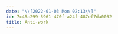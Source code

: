 ```yaml
---
date: "\\[2022-01-03 Mon 02:13\\]"
id: 7c45a299-5961-470f-a24f-487ef7da0032
title: Anti-work
---
```


